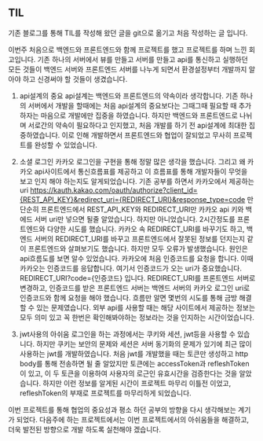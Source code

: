 ## TIL
기존 블로그를 통해 TIL를 작성해 왔던 글을 git으로 옮기고 처음 작성하는 글 입니다.

이번주 처음으로 백엔드와 프론트엔드와 함께 프로젝트를 했고 프로젝트를 하며 느낀 회고입니다. 기존 하나의 서버에서 뷰를 만들고 서버를 만들고 api를 통신하고 실행하던 모든 것들이 백엔드 서버와 프론트엔드 서버를 나누게 되면서
환경설정부터 개발까지 알아야 하고 신경써야 할 것들이 생겼습니다.

1. api설계의 중요
api설계는 백엔드와 프론트엔드의 약속이라 생각합니다. 기존 하나의 서버에서 개발을 할때에는 처음 api설계의 중요보다는 그때그때 필요할 때 추가하자는 마음으로 개발에만 집중을 하였습니다. 
하지만 백엔드와 프론트엔드로 나뉘며 서로간의 약속이 필요하다고 인지했고, 처음 개발를 하기 전 api설계에 최대한 집중하였습니다. 이로 인해 개발하면서 프론트엔드와 협업이 잘되었고
무사히 프로젝트를 완성할 수 있었습니다.

2. 소셜 로그인
카카오 로그인을 구현을 통해 정말 많은 생각을 했습니다. 그리고 왜 카카오 api사이트에서 통신흐름표를 제공하고 이 흐름표를 통해 개발자들이 무엇을 보고 인지 해야 하는지도 알게되었습니다.
기존 공부를 하면서 카카오에서 제공하는 uri https://kauth.kakao.com/oauth/authorize?client_id={REST_API_KEY}&redirect_uri={REDIRECT_URI}&response_type=code 만 단순히 프론트엔드에서 
REST_API_KEY와 REDIRECT_URI만 카카오 api 키와 백에드 서버 uri만 넣으면 될줄 알았습니다. 하지만 아니었습니다. 2시간정도를 프론트엔드와 다양한 시도를 했습니다. 카카오 속 REDIRECT_URI를
바꾸기도 하고, 백엔드 서버의 REDIRECT_URI를 바꾸고 프론트엔드에서 잘못된 정보를 던지는지 같이 프론트엔드와 살펴보기도 했습니다. 하지만 모두 오류가 발생했습니다. 
원인은 api흐름도를 보면 알수 있었습니다. 카카오에 처음 인증코드를 요청을 합니다. 이때 카카오는 인증코드를 응답합니다. 여기서 인증코드가 오는 uri가 중요했습니다.
REDIRECT_URI?code={인증코드} 입니다. REDIRECT_URI를 프론트엔드 서버로 변경하고, 인증코드를 받은 프론트엔드 서버는 백엔드 서버의 카카오 로그인 uri로 인증코드와 함께 요청을 해야 했습니다.
흐름만 알면 몇번의 시도를 통해 금방 해결할 수 있는 문제였습니다.
외부 api를 사용할 때는 해당 사이트에서 제공하는 정보는 모두 의미 있고 꼭 한번은 확인해봐야하는 정보라는 것을 인지하는 시간이었습니다.

3. jwt사용의 아쉬움
로그인을 하는 과정에서는 쿠키와 세션, jwt등을 사용할 수 있습니다. 하지만 쿠키는 보안의 문제와 세션은 서버 동기화의 문제가 있기에 최근 많이 사용하는 jwt를 개발하였습니다.
처음 jwt를 개발했을 때는 토큰만 생성하고 http body를 통해 전송하면 될 줄 알았지만 토큰에는 accessToken과 refleshToken이 있고, 이 두 토큰을 이용하여 사용자의 로근인 유효시간을 검증한다는
것을 알았습니다. 하지만 이런 정보를 알게된 시간이 프로젝트 마무리 이틀전 이었고, refleshToken의 부재로 프로젝트를 마무리하게 되었습니다. 

이번 프로젝트를 통해 협업의 중요성과 평소 하던 공부의 방향을 다시 생각해보는 계기가 되었다.
다음주에 하는 프로젝트에서는 이번 프로젝트에서의 아쉬움들을 해결하고, 더욱 발전된 방향으로 개발 하도록 실천해야 겠습니다.
